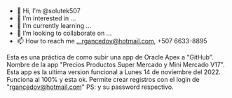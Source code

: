 - 👋 Hi, I’m @solutek507
- 👀 I’m interested in ...
- 🌱 I’m currently learning ...
- 💞️ I’m looking to collaborate on ...
- 📫 How to reach me ...rgancedov@hotmail.com, +507 6633-8895

Esta es una práctica de como subir una app de Oracle Apex a "GitHub".
Nombre de la app "Precios Productos Super Mercado y Mini Mercado V17".
Esta app es la ultima version funcional a
Lunes 14 de noviembre del 2022.
Funciona al 100% y esta ok.
Permite crear registros con el login de "rgancedov@hotmail.com"
PS: y su password respectivo.


<!---
solutek507/solutek507 is a ✨ special ✨ repository because its `README.md` (this file) appears on your GitHub profile.
You can click the Preview link to take a look at your changes.
--->
